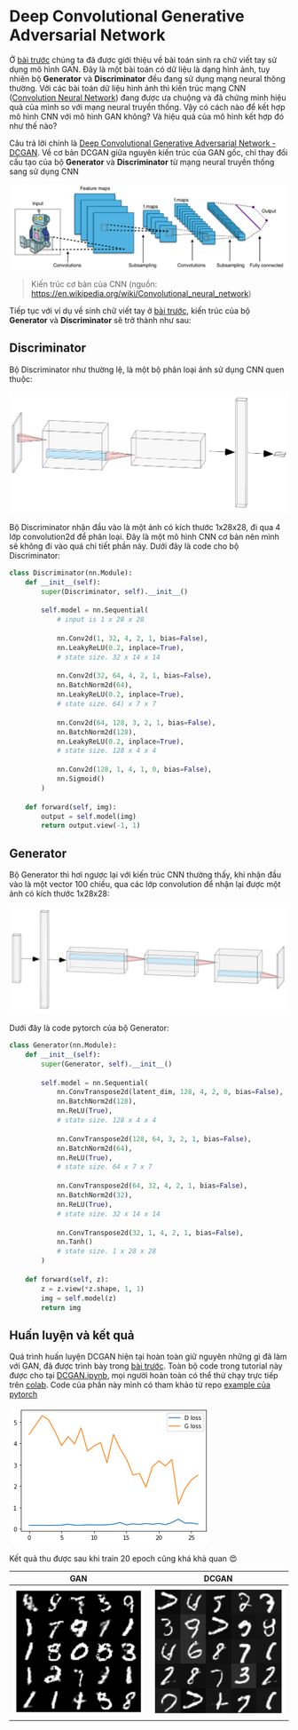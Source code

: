 # Deep Convolutional Generative Adversarial Network

Ở [bài trước]() chúng ta đã được giới thiệu về bài toán sinh ra chữ viết tay sử dụng mô hình GAN. Đây là một bài toán có dữ liệu là dạng hình ảnh, tuy nhiên bộ **Generator** và **Discriminator** đều đang sử dụng mạng neural thông thường. Với các bài toán dữ liệu hình ảnh thì kiến trúc mạng CNN ([Convolution Neural Network](https://en.wikipedia.org/wiki/Convolutional_neural_network)) đang được ưa chuộng và đã chứng minh hiệu quả của mình so với mạng neural truyền thống. Vậy có cách nào để kết hợp mô hình CNN với mô hình GAN không? Và hiệu quả của mô hình kết hợp đó như thế nào?

Câu trả lời chính là [Deep Convolutional Generative Adversarial Network - DCGAN](https://arxiv.org/abs/1511.06434). Về cơ bản DCGAN giữa nguyên kiến trúc của GAN gốc, chỉ thay đổi cấu tạo của bộ **Generator** và **Discriminator** từ mạng neural truyền thống sang sử dụng CNN

![cnn](images/cnn.png)

> Kiến trúc cơ bản của CNN (nguồn: https://en.wikipedia.org/wiki/Convolutional_neural_network)

Tiếp tục với ví dụ về sinh chữ viết tay ở [bài trước](), kiến trúc của bộ **Generator** và **Discriminator** sẽ trở thành như sau:

## Discriminator

Bộ Discriminator như thường lệ, là một bộ phân loại ảnh sử dụng CNN quen thuộc:

![discriminator](images/discriminator.png)

Bộ Discriminator nhận đầu vào là một ảnh có kích thước 1x28x28, đi qua 4 lớp convolution2d để phân loại. Đây là một mô hình CNN cơ bản nên mình sẽ không đi vào quá chi tiết phần này. Dưới đây là code cho bộ Discriminator:

```python
class Discriminator(nn.Module):
    def __init__(self):
        super(Discriminator, self).__init__()

        self.model = nn.Sequential(
            # input is 1 x 28 x 28

            nn.Conv2d(1, 32, 4, 2, 1, bias=False),
            nn.LeakyReLU(0.2, inplace=True),
            # state size. 32 x 14 x 14

            nn.Conv2d(32, 64, 4, 2, 1, bias=False),
            nn.BatchNorm2d(64),
            nn.LeakyReLU(0.2, inplace=True),
            # state size. 64) x 7 x 7

            nn.Conv2d(64, 128, 3, 2, 1, bias=False),
            nn.BatchNorm2d(128),
            nn.LeakyReLU(0.2, inplace=True),
            # state size. 128 x 4 x 4

            nn.Conv2d(128, 1, 4, 1, 0, bias=False),
            nn.Sigmoid()
        )

    def forward(self, img):
        output = self.model(img)
        return output.view(-1, 1)
```

## Generator

Bộ Generator thì hơi ngược lại với kiến trúc CNN thường thấy, khi nhận đầu vào là một vector 100 chiều, qua các lớp convolution để nhận lại được một ảnh có kích thước 1x28x28:

![Generator](images/generator.png)

Dưới đây là code pytorch của bộ Generator:

```python
class Generator(nn.Module):
    def __init__(self):
        super(Generator, self).__init__()

        self.model = nn.Sequential(
            nn.ConvTranspose2d(latent_dim, 128, 4, 2, 0, bias=False),
            nn.BatchNorm2d(128),
            nn.ReLU(True),
            # state size. 128 x 4 x 4

            nn.ConvTranspose2d(128, 64, 3, 2, 1, bias=False),
            nn.BatchNorm2d(64),
            nn.ReLU(True),
            # state size. 64 x 7 x 7

            nn.ConvTranspose2d(64, 32, 4, 2, 1, bias=False),
            nn.BatchNorm2d(32),
            nn.ReLU(True),
            # state size. 32 x 14 x 14

            nn.ConvTranspose2d(32, 1, 4, 2, 1, bias=False),
            nn.Tanh()
            # state size. 1 x 28 x 28
        )

    def forward(self, z):
        z = z.view(*z.shape, 1, 1)
        img = self.model(z)
        return img
```

## Huấn luyện và kết quả

Quá trình huấn luyện DCGAN hiện tại hoàn toàn giữ nguyên những gì đã làm với GAN, đã được trình bày trong [bài trước](). Toàn bộ code trong tutorial này được cho tại [DCGAN.ipynb](DCGAN.ipynb), mọi người hoàn toàn có thể thử chạy trực tiếp trên [colab](https://colab.research.google.com/github/GafBof/GANs_torch/blob/dcgan/02.%20DCGAN/DCGAN.ipynb). Code của phần này mình có tham khảo từ repo [example của pytorch](https://github.com/pytorch/examples/tree/master/dcgan)

![alt](images/loss.png)

Kết quả thu được sau khi train 20 epoch cũng khá khả quan :heart_eyes:

|                        GAN                        |            DCGAN            |
| :-----------------------------------------------: | :-------------------------: |
| ![DCGAN](../01.%20Introduction/images/result.gif) | ![DCGAN](images/result.gif) |
